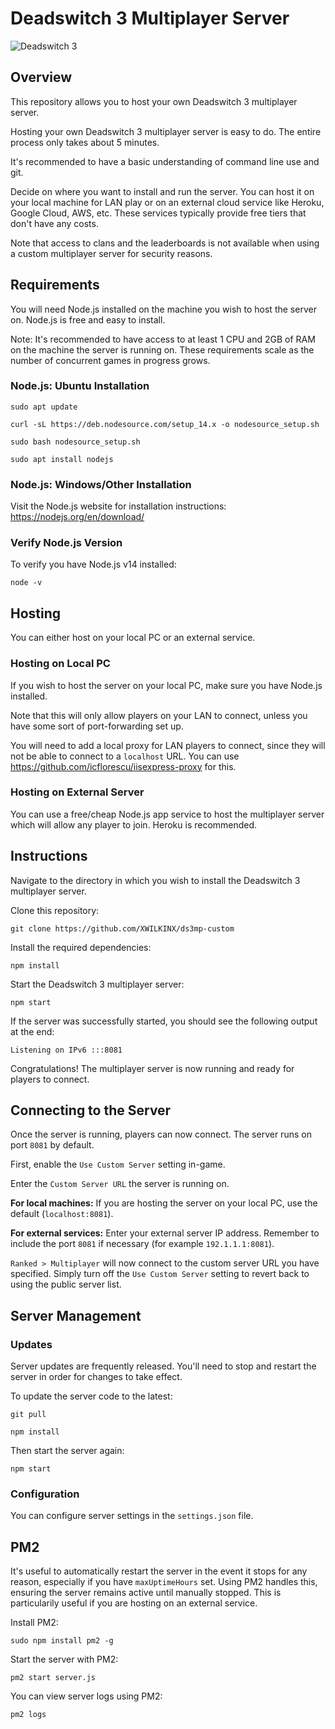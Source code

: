 # Deadswitch 3 Multiplayer Server

![Deadswitch 3](https://xwilkinx.com/play/ds3/latest/assets/images/ui/logo_deadswitch3.png)

## Overview
This repository allows you to host your own Deadswitch 3 multiplayer server.

Hosting your own Deadswitch 3 multiplayer server is easy to do. The entire process only takes about 5 minutes.

It's recommended to have a basic understanding of command line use and git.

Decide on where you want to install and run the server. You can host it on your local machine for LAN play or on an external cloud service like Heroku, Google Cloud, AWS, etc. These services typically provide free tiers that don't have any costs.

Note that access to clans and the leaderboards is not available when using a custom multiplayer server for security reasons.

## Requirements
You will need Node.js installed on the machine you wish to host the server on. Node.js is free and easy to install.

Note: It's recommended to have access to at least 1 CPU and 2GB of RAM on the machine the server is running on. These requirements scale as the number of concurrent games in progress grows.

### Node.js: Ubuntu Installation

`sudo apt update`

`curl -sL https://deb.nodesource.com/setup_14.x -o nodesource_setup.sh`

`sudo bash nodesource_setup.sh`

`sudo apt install nodejs`

### Node.js: Windows/Other Installation

Visit the Node.js website for installation instructions: https://nodejs.org/en/download/

### Verify Node.js Version

To verify you have Node.js v14 installed: 

`node -v`

## Hosting

You can either host on your local PC or an external service.

### Hosting on Local PC
If you wish to host the server on your local PC, make sure you have Node.js installed. 

Note that this will only allow players on your LAN to connect, unless you have some sort of port-forwarding set up.

You will need to add a local proxy for LAN players to connect, since they will not be able to connect to a `localhost` URL. You can use https://github.com/icflorescu/iisexpress-proxy for this.

### Hosting on External Server
You can use a free/cheap Node.js app service to host the multiplayer server which will allow any player to join. Heroku is recommended.

## Instructions
Navigate to the directory in which you wish to install the Deadswitch 3 multiplayer server.

Clone this repository:

`git clone https://github.com/XWILKINX/ds3mp-custom`

Install the required dependencies:

`npm install`

Start the Deadswitch 3 multiplayer server:

`npm start`

If the server was successfully started, you should see the following output at the end:

`Listening on IPv6 :::8081`

Congratulations! The multiplayer server is now running and ready for players to connect.

## Connecting to the Server

Once the server is running, players can now connect. The server runs on port `8081` by default.

First, enable the `Use Custom Server` setting in-game. 

Enter the `Custom Server URL` the server is running on.

**For local machines:** If you are hosting the server on your local PC, use the default (`localhost:8081`).

**For external services:** Enter your external server IP address. Remember to include the port `8081` if necessary (for example `192.1.1.1:8081`).

`Ranked > Multiplayer` will now connect to the custom server URL you have specified. Simply turn off the `Use Custom Server` setting to revert back to using the public server list.

## Server Management

### Updates

Server updates are frequently released. You'll need to stop and restart the server in order for changes to take effect.

To update the server code to the latest:

`git pull`

`npm install`

Then start the server again:

`npm start`

### Configuration

You can configure server settings in the `settings.json` file.

## PM2

It's useful to automatically restart the server in the event it stops for any reason, especially if you have `maxUptimeHours` set. Using PM2 handles this, ensuring the server remains active until manually stopped. This is particularily useful if you are hosting on an external service.

Install PM2:

`sudo npm install pm2 -g`

Start the server with PM2:

`pm2 start server.js`

You can view server logs using PM2:

`pm2 logs`
